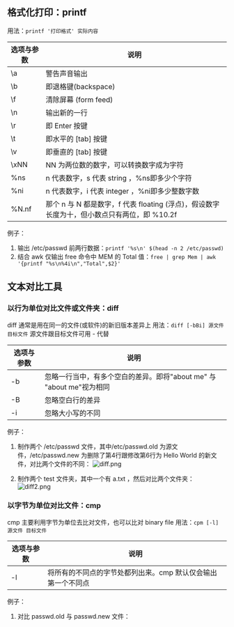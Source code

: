## 格式化打印：printf
用法：`printf '打印格式' 实际内容`

|选项与参数|说明|
|-|-|
|\a|警告声音输出|
|\b|即退格键(backspace)|
|\f|清除屏幕 (form feed)|
|\n|输出新的一行|
|\r|即 Enter 按键|
|\t|即水平的 [tab] 按键|
|\v|即垂直的 [tab] 按键|
|\xNN| NN 为两位数的数字，可以转换数字成为字符|
|%ns| n 代表数字，s 代表 string ，%ns即多少个字符|
|%ni| n 代表数字，i 代表 integer ，%ni即多少整数字数|
|%N.nf|那个 n 与 N 都是数字，f 代表 floating (浮点)，假设数字长度为十，但小数点只有两位，即 %10.2f|

例子：
1. 输出 /etc/passwd 前两行数据：`printf '%s\n' $(head -n 2 /etc/passwd)`
2. 结合 awk 仅输出 free 命令中 MEM 的 Total 值：`free | grep Mem | awk '{printf "%s\n%4i\n","Total",$2}'`

## 文本对比工具
### 以行为单位对比文件或文件夹：diff
diff 通常是用在同一的文件(或软件)的新旧版本差异上
用法：`diff [-bBi] 源文件 目标文件`
源文件跟目标文件可用 - 代替

|选项与参数|说明|
|-|-|
|-b|忽略一行当中，有多个空白的差异。即将"about me" 与 "about me"视为相同|
|-B|忽略空白行的差异|
|-i|忽略大小写的不同|

例子：
1. 制作两个 /etc/passwd 文件，其中/etc/passwd.old 为源文件，/etc/passwd.new 为删除了第4行跟修改第6行为 Hello World 的新文件，对比两个文件的不同：
![diff.png](https://i.loli.net/2021/01/24/pwCgQuy5hWL1Tjv.png)

2. 制作两个 test 文件夹，其中一个有 a.txt ，然后对比两个文件夹：
![diff2.png](https://i.loli.net/2021/01/24/t5lL6o7AgFZuCxa.png)

### 以字节为单位对比文件：cmp
cmp 主要利用字节为单位去比对文件，也可以比对 binary file
用法：`cpm [-l] 源文件 目标文件`

|选项与参数|说明|
|-|-|
|-l|将所有的不同点的字节处都列出来。cmp 默认仅会输出第一个不同点|

例子：
1. 对比 passwd.old 与 passwd.new 文件：
